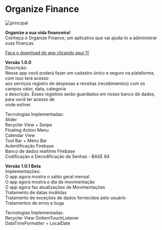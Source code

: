 # Organize Finance
![principal](https://lh3.googleusercontent.com/kmmjQxSfGL8U4uDbBRCdNDxpfpH64JSrO7NUaOFySnXxOa0rOIgWu9RiGf5zfA20sbYsknxqyeLfSt9IGNKQUHBnuZi-jPVg0rQu-KRvQAzfq-15_5mMNXbtPBXIpqsUkrLoS-0z8I7FJ51NSVVol4UM6V9THMw5lTkokV9WItyQWgMM_weeO8AAWRicJzbXyLisOVJhOh6IuSKPf9WNWFdxdO9nJudE8rJjOyLGaoY0L7mFtQl5nY2BmJDWCWyFer-1e6zI5XIBF67lE0hWGzKaNpfQkXbbj1qGy_gH2bzi-UQRdiHPSXFBQQ8qfpc-pK0txXcRBDEdi3ecUQfCjP6GTp14kA1BhYJ7xhbb_-UU56WCXfI6nk6of6svEn7kbMtp2qP4Qtk1N_iS8ecpK-sLAKQu6_SZ0rjU31h5UPI8z4ERme5MuHMuZPSDdg91vY0laPbvCxoKLlMallmb3JFntmfPM82adnXDaq-wBb5yy96-eQjo6ucAIJ9S5baXXpZU5Vv2yRZUoVVRLg0FHQrmpq-RbnkeGE4bFov1iJEyEMUYwrDlDx-i9ciCYb5BmIC5dRauJscB1z9_QSx_VvajOSbsHFBVfycRx-XwZWLbunI1J7gNRguqzdvcvgUvXm5dTkr-icKACSZTe3GZHAkVCf1SjBWgDgKGsdDHBNCd49RHjMcyZy9GiuX-qIlCiUlesvyOYqTO7nMKHtFAfBgnqJJOHI6HecZxLdaBCOZZZ2gh-VoaZNdwyZazt9U64V0cNlQLDpGYc9Y44Z7vKztuqBdU8psxqDEygtaQ7SsH-yuGtWAScwqU_sApRy0r4Yb-Q2EQoGUUjf5A9YwrJq0u-s9oZLvoh-qovdUmnkIfpEu0vYvgSWS1E7pDwA3g91UEGa04pq8HNDo6XF8DmUXSUpUAnIYLqO9OWDukSKGU_xy89e3id_3hhezKHkKKEV3P3yX3vfIOzqk=w532-h360-no?authuser=0)

**Organize a sua vida financeira!**  
Conheça o Organize Finance, um aplicativo que vai ajuda-lo a adiministrar suas finanças.  

[Faça o download do app clicando aqui !!!](https://drive.google.com/file/d/1o2RSJSt2TnJgRtuBbKfgaMrMj-yK5ekM/view?usp=sharing)

**Versão 1.0.0**  
Descrição:  
Nesse app você poderá fazer um cadastro único e seguro na plataforma, com isso terá acesso  
aos serviços registro de despesas e receitas (recebimentos) com os campos valor, data, categoria  
e descrição. Esses registros serão guardados em nosso banco de dados, para você ter acesso de  
onde estiver.  

Tecnologias Implementadas:  
Slider  
Recycler View + Swipe  
Floating Action Menu  
Calendar View  
Tool Bar + Menu Bar  
Autentificação Firebase  
Banco de dados realtime Firebase  
Codificação e Decodificação de Senhas - BASE 64  

**Versão 1.0.1 Beta**  
Implementações:  
O app agora mostra o saldo geral mensal  
O app agora mostra o dia da movimentação  
O app agora faz atualizações de Movimentações  
Tratamento de datas inválidas  
Tratamento de exceções de dados fornecidos pelo usuário  
Tratamentos de erros e bugs  

Tecnologias Implementadas:  
Recycler View OnItemTouchListener  
DataTimeFormatter + LocalDate  
